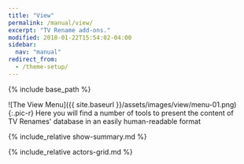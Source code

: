 ```yaml
---
title: "View"
permalink: /manual/view/
excerpt: "TV Rename add-ons."
modified: 2018-01-22T15:54:02-04:00
sidebar:
  nav: "manual"
redirect_from:
  - /theme-setup/
---
```


{% include base_path %}

![The View Menu]({{ site.baseurl }}/assets/images/view/menu-01.png){:.pic-r}
Here you will find a number of tools to present the content of TV&nbsp;Renames' database in an easily human-readable format  

{% include_relative show-summary.md %}

{% include_relative actors-grid.md %}

